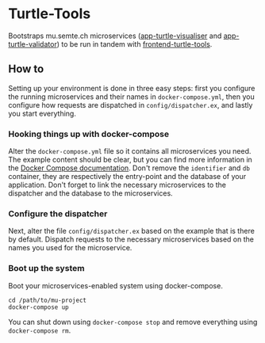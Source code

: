 # Turtle-Tools

Bootstraps mu.semte.ch microservices ([app-turtle-visualiser](https://github.com/Riadabd/app-turtle-visualiser) and [app-turtle-validator](https://github.com/Riadabd/app-turtle-validator)) to be run in tandem with [frontend-turtle-tools](https://github.com/Riadabd/frontend-turtle-tools).

## How to

Setting up your environment is done in three easy steps:  first you configure the running microservices and their names in `docker-compose.yml`, then you configure how requests are dispatched in `config/dispatcher.ex`, and lastly you start everything.

### Hooking things up with docker-compose

Alter the `docker-compose.yml` file so it contains all microservices you need.  The example content should be clear, but you can find more information in the [Docker Compose documentation](https://docs.docker.com/compose/).  Don't remove the `identifier` and `db` container, they are respectively the entry-point and the database of your application.  Don't forget to link the necessary microservices to the dispatcher and the database to the microservices.

### Configure the dispatcher

Next, alter the file `config/dispatcher.ex` based on the example that is there by default.  Dispatch requests to the necessary microservices based on the names you used for the microservice.

### Boot up the system

Boot your microservices-enabled system using docker-compose.

    cd /path/to/mu-project
    docker-compose up

You can shut down using `docker-compose stop` and remove everything using `docker-compose rm`.
